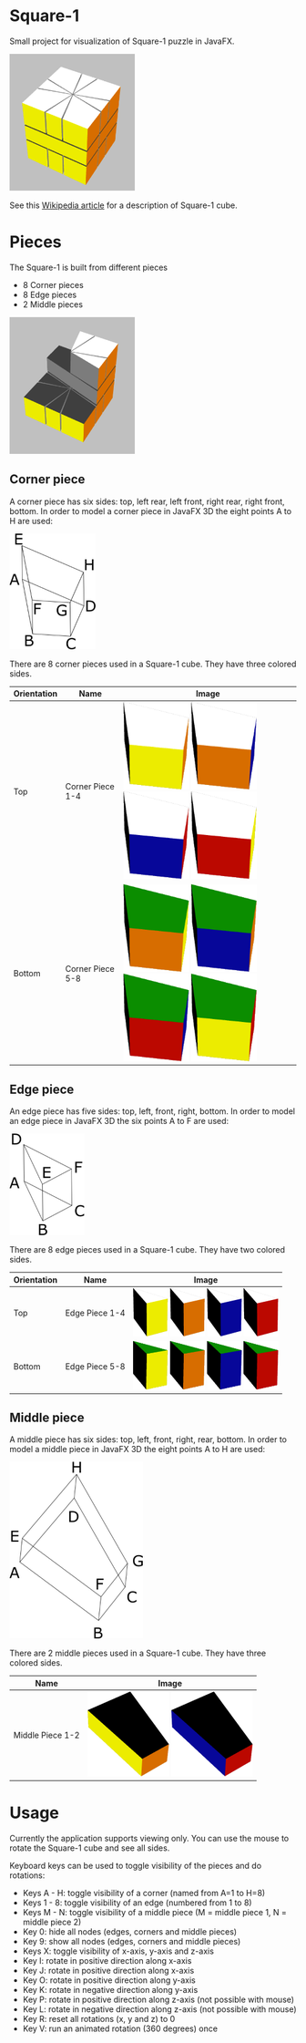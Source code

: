 # Square-1

Small project for visualization of Square-1 puzzle in JavaFX.

<img src="images/Square1.png" alt="Square 1" width="220" height="240">

See this [Wikipedia article](https://en.wikipedia.org/wiki/Square-1_%28puzzle%29) for a description of Square-1 cube.

# Pieces

The Square-1 is built from different pieces

+ 8 Corner pieces
+ 8 Edge pieces
+ 2 Middle pieces

<img src="images/Square1Assemble.png" alt="Square 1 Assemble" width="220" height="240">

## Corner piece

A corner piece has six sides: top, left rear, left front, right rear, right front, bottom. In order to model a corner piece in JavaFX 3D the eight points A to H are used:

![Corner Piece](images/corner.png)

There are 8 corner pieces used in a Square-1 cube. They have three colored sides.




| Orientation | Name             | Image                           |
| ----------- | --------------   | ------------------------------- |
| Top         | Corner Piece 1-4 | <img src="images/corner1.png" alt="Corner 1" width="115" height="154"> <img src="images/corner2.png" alt="Corner 2" width="115" height="154"> <img src="images/corner3.png" alt="Corner 3" width="115" height="154"> <img src="images/corner4.png" alt="Corner 4" width="115" height="154">|
| Bottom      | Corner Piece 5-8 | <img src="images/corner5.png" alt="Corner 5" width="115" height="154"> <img src="images/corner6.png" alt="Corner 6" width="115" height="154"> <img src="images/corner7.png" alt="Corner 7" width="115" height="154"> <img src="images/corner8.png" alt="Corner 8" width="115" height="154">|

## Edge piece

An edge piece has five sides: top, left, front, right, bottom. In order to model an edge piece in JavaFX 3D the six points A to F are used:

![Edge Piece](images/edge.png)

There are 8 edge pieces used in a Square-1 cube. They have two colored sides.

| Orientation | Name           | Image                           |
| ----------- | ------------   | ------------------------------- |
| Top         | Edge Piece 1-4 | <img src="images/edge1.png" alt="Edge 1" width="61" height="85"> <img src="images/edge2.png" alt="Edge 2" width="61" height="85"> <img src="images/edge3.png" alt="Edge 3" width="61" height="85"> <img src="images/edge4.png" alt="Edge 4" width="61" height="85">|
| Bottom      | Edge Piece 5-8 | <img src="images/edge5.png" alt="Edge 5" width="61" height="85"> <img src="images/edge6.png" alt="Edge 6" width="61" height="85"> <img src="images/edge7.png" alt="Edge 7" width="61" height="85"> <img src="images/edge8.png" alt="Edge 8" width="61" height="85">|

## Middle piece

A middle piece has six sides: top, left, front, right, rear, bottom. In order to model a middle piece in JavaFX 3D the eight points A to H are used:

![Middle Piece](images/middle.png)

There are 2 middle pieces used in a Square-1 cube. They have three colored sides.

| Name             | Image                           |
| ---------------- | ------------------------------- |
| Middle Piece 1-2 | <img src="images/middle1.png" alt="Middle 1" width="143" height="149"> <img src="images/middle2.png" alt="Middle 2" width="143" height="149"> |

# Usage

Currently the application supports viewing only. You can use the mouse to rotate the Square-1 cube and see all sides.

Keyboard keys can be used to toggle visibility of the pieces and do rotations:

+ Keys A - H: toggle visibility of a corner (named from A=1 to H=8)
+ Keys 1 - 8: toggle visibility of an edge (numbered from 1 to 8)
+ Keys M - N: toggle visibility of a middle piece (M = middle piece 1, N = middle piece 2)
+ Key 0: hide all nodes (edges, corners and middle pieces)
+ Key 9: show all nodes (edges, corners and middle pieces)
+ Keys X: toggle visibility of x-axis, y-axis and z-axis
+ Key I: rotate in positive direction along x-axis
+ Key J: rotate in positive direction along x-axis
+ Key O: rotate in positive direction along y-axis
+ Key K: rotate in negative direction along y-axis
+ Key P: rotate in positive direction along z-axis (not possible with mouse)
+ Key L: rotate in negative direction along z-axis (not possible with mouse)
+ Key R: reset all rotations (x, y and z) to 0
+ Key V: run an animated rotation (360 degrees) once
